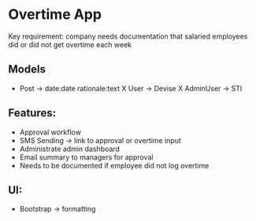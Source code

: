 # Overtime App

Key requirement: company needs documentation that salaried employees did or did not get overtime each week

## Models
- Post -> date:date rationale:text
X User -> Devise
X AdminUser -> STI

## Features:
- Approval workflow 
- SMS Sending -> link to approval or overtime input
- Administrate admin dashboard
- Email summary to managers for approval
- Needs to be documented if employee did not log overtime

## UI:
- Bootstrap -> formatting